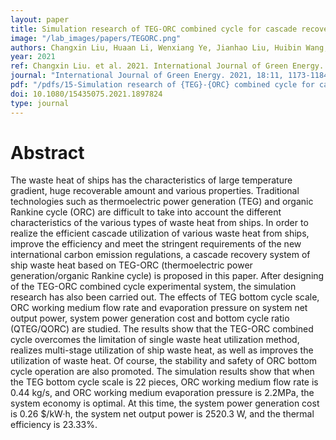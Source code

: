 ```yaml
---
layout: paper
title: Simulation research of TEG-ORC combined cycle for cascade recovery of vessel waste heat
image: "/lab_images/papers/TEGORC.png"
authors: Changxin Liu, Huaan Li, Wenxiang Ye, Jianhao Liu, Huibin Wang, Minyi Xu, Xinxiang Pan, Zhuofan Mao & Shuojia Yang
year: 2021
ref: Changxin Liu. et al. 2021. International Journal of Green Energy.
journal: "International Journal of Green Energy. 2021, 18:11, 1173-1184"
pdf: "/pdfs/15-Simulation research of {TEG}-{ORC} combined cycle for cascade recovery of vessel waste heat.pdf"
doi: 10.1080/15435075.2021.1897824
type: journal
---
```


# Abstract

The waste heat of ships has the characteristics of large temperature gradient, huge recoverable amount and various properties. Traditional technologies such as thermoelectric power generation (TEG) and organic Rankine cycle (ORC) are difficult to take into account the different characteristics of the various types of waste heat from ships. In order to realize the efficient cascade utilization of various waste heat from ships, improve the efficiency and meet the stringent requirements of the new international carbon emission regulations, a cascade recovery system of ship waste heat based on TEG-ORC (thermoelectric power generation/organic Rankine cycle) is proposed in this paper. After designing of the TEG-ORC combined cycle experimental system, the simulation research has also been carried out. The effects of TEG bottom cycle scale, ORC working medium flow rate and evaporation pressure on system net output power, system power generation cost and bottom cycle ratio (QTEG/QORC) are studied. The results show that the TEG-ORC combined cycle overcomes the limitation of single waste heat utilization method, realizes multi-stage utilization of ship waste heat, as well as improves the utilization of waste heat. Of course, the stability and safety of ORC bottom cycle operation are also promoted. The simulation results show that when the TEG bottom cycle scale is 22 pieces, ORC working medium flow rate is 0.44 kg/s, and ORC working medium evaporation pressure is 2.2MPa, the system economy is optimal. At this time, the system power generation cost is 0.26 $/kW·h, the system net output power is 2520.3 W, and the thermal efficiency is 23.33%.